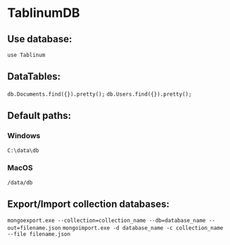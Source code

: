 # TablinumDB
## Use database:

`use Tablinum`

## DataTables:

`db.Documents.find({}).pretty();`
`db.Users.find({}).pretty();`

## Default paths:

### Windows
`C:\data\db`
### MacOS
`/data/db`

## Export/Import collection databases:

`mongoexport.exe --collection=collection_name --db=database_name --out=filename.json`
`mongoimport.exe -d database_name -c collection_name --file filename.json`
